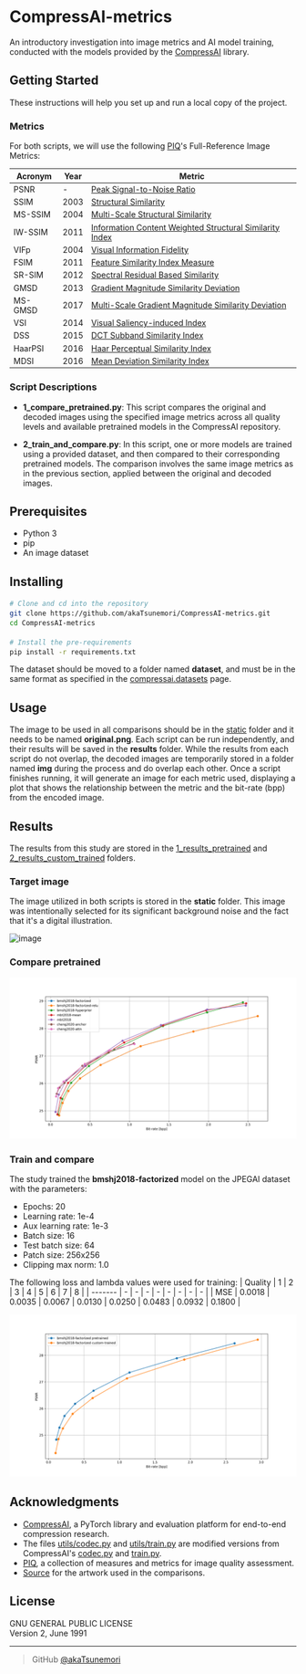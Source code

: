 # CompressAI-metrics
An introductory investigation into image metrics and AI model training, conducted with the models provided by the [CompressAI](https://github.com/InterDigitalInc/CompressAI) library.

## Getting Started
These instructions will help you set up and run a local copy of the project.

### Metrics
For both scripts, we will use the following [PIQ](https://github.com/photosynthesis-team/piq/tree/master)'s Full-Reference Image Metrics: 

| Acronym   | Year | Metric                                                  |
| --------- | ---- | ------------------------------------------------------- |
| PSNR      | -    | [Peak Signal-to-Noise Ratio](https://en.wikipedia.org/wiki/Peak_signal-to-noise_ratio) |
| SSIM      | 2003 | [Structural Similarity](https://en.wikipedia.org/wiki/Structural_similarity) |
| MS-SSIM   | 2004 | [Multi-Scale Structural Similarity](https://ieeexplore.ieee.org/abstract/document/1292216) |
| IW-SSIM   | 2011 | [Information Content Weighted Structural Similarity Index](https://ece.uwaterloo.ca/~z70wang/publications/IWSSIM.pdf) |
| VIFp     | 2004 | [Visual Information Fidelity](https://ieeexplore.ieee.org/document/1576816) |
| FSIM     | 2011 | [Feature Similarity Index Measure](https://ieeexplore.ieee.org/document/5705575) |
| SR-SIM   | 2012 | [Spectral Residual Based Similarity](https://sse.tongji.edu.cn/linzhang/ICIP12/ICIP-SR-SIM.pdf) |
| GMSD     | 2013 | [Gradient Magnitude Similarity Deviation](https://arxiv.org/abs/1308.3052) |
| MS-GMSD  | 2017 | [Multi-Scale Gradient Magnitude Similarity Deviation](https://ieeexplore.ieee.org/document/7952357) |
| VSI      | 2014 | [Visual Saliency-induced Index](https://ieeexplore.ieee.org/document/6873260) |
| DSS      | 2015 | [DCT Subband Similarity Index](https://ieeexplore.ieee.org/document/7351172) |
| HaarPSI  | 2016 | [Haar Perceptual Similarity Index](https://arxiv.org/abs/1607.06140) |
| MDSI     | 2016 | [Mean Deviation Similarity Index](https://arxiv.org/abs/1608.07433) |

### Script Descriptions
- **1_compare_pretrained.py**: This script compares the original and decoded images using the specified image metrics across all quality levels and available pretrained models in the CompressAI repository.

- **2_train_and_compare.py**: In this script, one or more models are trained using a provided dataset, and then compared to their corresponding pretrained models. The comparison involves the same image metrics as in the previous section, applied between the original and decoded images.

## Prerequisites
- Python 3
- pip
- An image dataset

## Installing

```bash
# Clone and cd into the repository
git clone https://github.com/akaTsunemori/CompressAI-metrics.git
cd CompressAI-metrics

# Install the pre-requirements
pip install -r requirements.txt
```

The dataset should be moved to a folder named **dataset**, and must be in the same format as specified in the [compressai.datasets](https://interdigitalinc.github.io/CompressAI/datasets.html) page.

## Usage
The image to be used in all comparisons should be in the [static](static) folder and it needs to be named **original.png**. Each script can be run independently, and their results will be saved in the **results** folder. While the results from each script do not overlap, the decoded images are temporarily stored in a folder named **img** during the process and do overlap each other. Once a script finishes running, it will generate an image for each metric used, displaying a plot that shows the relationship between the metric and the bit-rate (bpp) from the encoded image.

## Results
The results from this study are stored in the [1_results_pretrained](results/1_results_pretrained) and [2_results_custom_trained](results/2_results_custom_trained) folders.

### Target image
The image utilized in both scripts is stored in the **static** folder. This image was intentionally selected for its significant background noise and the fact that it's a digital illustration.

![image](static/original.png)

### Compare pretrained
![compare_pretrained](results/1_results_pretrained/PSNR.png)

### Train and compare
The study trained the **bmshj2018-factorized** model on the JPEGAI dataset with the parameters:
- Epochs: 20
- Learning rate: 1e-4
- Aux learning rate: 1e-3
- Batch size: 16
- Test batch size: 64
- Patch size: 256x256
- Clipping max norm: 1.0

The following loss and lambda values were used for training:
| Quality | 1 | 2 | 3 | 4 | 5 | 6 | 7 | 8 |
| ------- | - | - | - | - | - | - | - | - |
| MSE | 0.0018 | 0.0035 | 0.0067 | 0.0130 | 0.0250 | 0.0483 | 0.0932 | 0.1800 |

![train_and_compare](results/2_results_custom_trained/bmshj2018-factorized_PSNR.png)

## Acknowledgments
- [CompressAI](https://github.com/InterDigitalInc/CompressAI), a PyTorch library and evaluation platform for end-to-end compression research.
- The files [utils/codec.py](utils/codec.py) and [utils/train.py](utils/train.py) are modified versions from CompressAI's [codec.py](https://github.com/InterDigitalInc/CompressAI/blob/master/examples/codec.py) and [train.py](https://github.com/InterDigitalInc/CompressAI/blob/master/examples/train.py).
- [PIQ](https://github.com/photosynthesis-team/piq), a collection of measures and metrics for image quality assessment.
- [Source](https://www.pixiv.net/en/artworks/81724920) for the artwork used in the comparisons.

## License
GNU GENERAL PUBLIC LICENSE<br>
Version 2, June 1991

---

> GitHub [@akaTsunemori](https://github.com/akaTsunemori)
